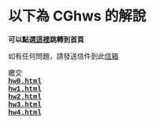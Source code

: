 # 以下為 CGhws 的解說
<p align="left"><font face="monospace"><strong>可以點選<a href="http://chiching-code.github.io/CGhws/index.html">這裡</a>跳轉到首頁</strong>
<br>
<p align="left"><font face="Courier New">如有任何問題，請發送信件到此<a href="mailto:u10706138@ms.ttu.edu.tw">信箱</a>


<p align="left">繳交<br>
<a href="http://chiching-code.github.io/CGhws/hw0.html">
            <strong>hw0.html</strong></a><br>
<a href="http://chiching-code.github.io/CGhws/hw1.html">
            <strong>hw1.html</strong></a><br>
<a href="http://chiching-code.github.io/CGhws/hw2/hw2.html">
            <strong>hw2.html</strong></a><br>
<a href="http://chiching-code.github.io/CGhws/hw3.html">
            <strong>hw3.html</strong></a><br>
<a href="http://chiching-code.github.io/CGhws/hw4/hw4.html">
            <strong>hw4.html</strong></a><br>
